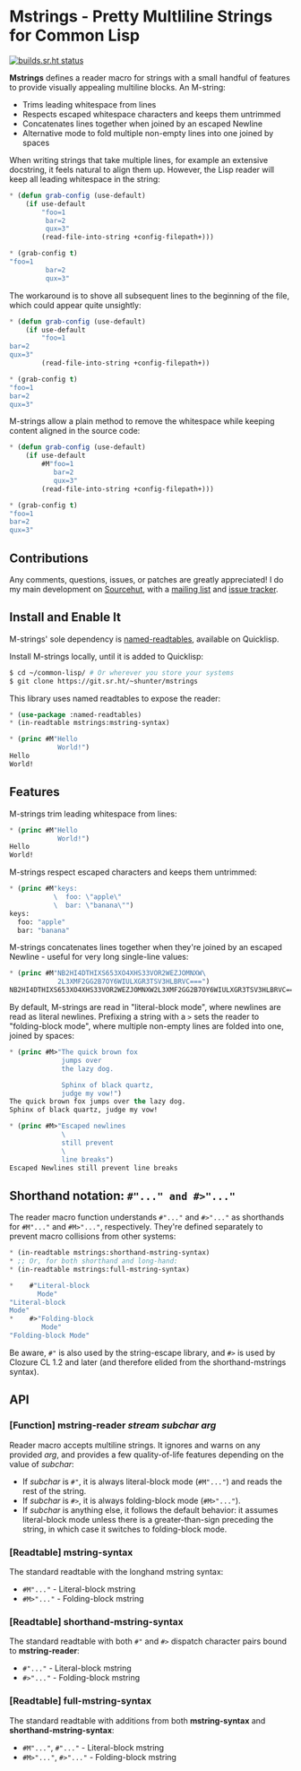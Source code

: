 # Mstrings - Pretty Multliline Strings for Common Lisp
[![builds.sr.ht status](https://builds.sr.ht/~shunter/mstrings/commits/master/test.yml.svg)](https://builds.sr.ht/~shunter/mstrings/commits/master/test.yml)

**Mstrings** defines a reader macro for strings with a small handful of
features to provide visually appealing multiline blocks. An M-string:

- Trims leading whitespace from lines
- Respects escaped whitespace characters and keeps them untrimmed
- Concatenates lines together when joined by an escaped Newline
- Alternative mode to fold multiple non-empty lines into one joined by spaces

When writing strings that take multiple lines, for example an extensive
docstring, it feels natural to align them up. However, the Lisp reader will
keep all leading whitespace in the string:

```lisp
* (defun grab-config (use-default)
    (if use-default
        "foo=1
         bar=2
         qux=3"
        (read-file-into-string +config-filepath+)))

* (grab-config t)
"foo=1
         bar=2
         qux=3"
```

The workaround is to shove all subsequent lines to the beginning of the file,
which could appear quite unsightly:

```lisp
* (defun grab-config (use-default)
    (if use-default
        "foo=1
bar=2
qux=3"
        (read-file-into-string +config-filepath+))

* (grab-config t)
"foo=1
bar=2
qux=3"
```

M-strings allow a plain method to remove the whitespace while keeping content
aligned in the source code:

```lisp
* (defun grab-config (use-default)
    (if use-default
        #M"foo=1
           bar=2
           qux=3"
        (read-file-into-string +config-filepath+)))

* (grab-config t)
"foo=1
bar=2
qux=3"
```

## Contributions

Any comments, questions, issues, or patches are greatly appreciated!
I do my main development on [Sourcehut](https://sr.ht/~shunter/mstrings/), with a [mailing list](https://lists.sr.ht/~shunter/public-inbox) and [issue tracker](https://todo.sr.ht/~shunter/mstrings).

## Install and Enable It

M-strings' sole dependency is [named-readtables](https://named-readtables.common-lisp.dev/), available on Quicklisp.

Install M-strings locally, until it is added to Quicklisp:

```sh
$ cd ~/common-lisp/ # Or wherever you store your systems
$ git clone https://git.sr.ht/~shunter/mstrings
```

This library uses named readtables to expose the reader:

```lisp
* (use-package :named-readtables)
* (in-readtable mstrings:mstring-syntax)

* (princ #M"Hello
            World!")
Hello
World!
```

## Features

M-strings trim leading whitespace from lines:

```lisp
* (princ #M"Hello
            World!")
Hello
World!
```

M-strings respect escaped characters and keeps them untrimmed:

```lisp
* (princ #M"keys:
           \  foo: \"apple\"
           \  bar: \"banana\"")
keys:
  foo: "apple"
  bar: "banana"
```

M-strings concatenates lines together when they're joined by an escaped Newline - useful for very long single-line values:

```lisp
* (princ #M"NB2HI4DTHIXS653XO4XHS33VOR2WEZJOMNXW\
            2L3XMF2GG2B7OY6WIULXGR3TSV3HLBRVC===")
NB2HI4DTHIXS653XO4XHS33VOR2WEZJOMNXW2L3XMF2GG2B7OY6WIULXGR3TSV3HLBRVC===
```

By default, M-strings are read in "literal-block mode", where newlines are read
as literal newlines. Prefixing a string with a `>` sets the reader to
"folding-block mode", where multiple non-empty lines are folded into one,
joined by spaces:

```lisp
* (princ #M>"The quick brown fox
             jumps over
             the lazy dog.

             Sphinx of black quartz,
             judge my vow!")
The quick brown fox jumps over the lazy dog.
Sphinx of black quartz, judge my vow!

* (princ #M>"Escaped newlines
             \
             still prevent
             \
             line breaks")
Escaped Newlines still prevent line breaks
```

## Shorthand notation: `#"..." and #>"..."`

The reader macro function understands `#"..."` and `#>"..."` as shorthands for
`#M"..."` and `#M>"..."`, respectively. They're defined separately to prevent
macro collisions from other systems:

```lisp
* (in-readtable mstrings:shorthand-mstring-syntax)
* ;; Or, for both shorthand and long-hand:
* (in-readtable mstrings:full-mstring-syntax)

*    #"Literal-block
       Mode"
"Literal-block
Mode"
*    #>"Folding-block
        Mode"
"Folding-block Mode"
```

Be aware, `#"` is also used by the string-escape library, and `#>` is used by
Clozure CL 1.2 and later (and therefore elided from the shorthand-mstrings
syntax).

## API

### [Function] **mstring-reader** *stream subchar arg*

Reader macro accepts multiline strings. It ignores and warns on any provided
*arg*, and provides a few quality-of-life features depending on the value of
*subchar*:

- If *subchar* is `#"`, it is always literal-block mode (`#M"..."`) and reads
  the rest of the string.
- If *subchar* is `#>`, it is always folding-block mode (`#M>"..."`).
- If *subchar* is anything else, it follows the default behavior: it assumes
  literal-block mode unless there is a greater-than-sign preceding the string,
  in which case it switches to folding-block mode.

### [Readtable] **mstring-syntax**

The standard readtable with the longhand mstring syntax:

- `#M"..."` - Literal-block mstring
- `#M>"..."` - Folding-block mstring

### [Readtable] **shorthand-mstring-syntax**

The standard readtable with both `#"` and `#>` dispatch character pairs bound
to **mstring-reader**:

- `#"..."` - Literal-block mstring
- `#>"..."` - Folding-block mstring

### [Readtable] **full-mstring-syntax**

The standard readtable with additions from both **mstring-syntax** and
**shorthand-mstring-syntax**:

- `#M"..."`, `#"..."` - Literal-block mstring
- `#M>"..."`, `#>"..."` - Folding-block mstring
